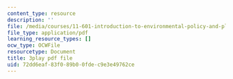 ```yaml
---
content_type: resource
description: ''
file: /media/courses/11-601-introduction-to-environmental-policy-and-planning-fall-2016/72dd6eaf83f089b00fdec9e3e49762ce_gj8RoTm9jxM.pdf
file_type: application/pdf
learning_resource_types: []
ocw_type: OCWFile
resourcetype: Document
title: 3play pdf file
uid: 72dd6eaf-83f0-89b0-0fde-c9e3e49762ce
---
```


